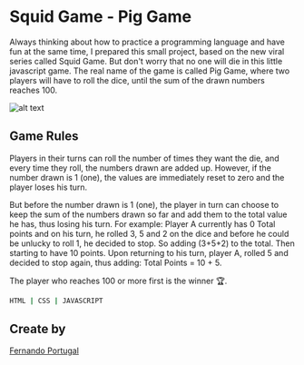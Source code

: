 # Squid Game - Pig Game

Always thinking about how to practice a programming language and have fun at the same time, I prepared this small project, based on the new viral series called Squid Game. But don't worry that no one will die in this little javascript game. The real name of the game is called Pig Game, where two players will have to roll the dice, until the sum of the drawn numbers reaches 100.

![alt text](https://github.com/fernandogiroto/SquidGame_PigGame/blob/master/github_game_squid_game.jpeg?raw=true)

## Game Rules

Players in their turns can roll the number of times they want the die, and every time they roll, the numbers drawn are added up. However, if the number drawn is 1 (one), the values ​​are immediately reset to zero and the player loses his turn.

But before the number drawn is 1 (one), the player in turn can choose to keep the sum of the numbers drawn so far and add them to the total value he has, thus losing his turn. For example: Player A currently has 0 Total points and on his turn, he rolled 3, 5 and 2 on the dice and before he could be unlucky to roll 1, he decided to stop. So adding (3+5+2) to the total. Then starting to have 10 points. Upon returning to his turn, player A, rolled 5 and decided to stop again, thus adding: Total Points = 10 + 5.

The player who reaches 100 or more first is the winner 🏆.

```bash
HTML | CSS | JAVASCRIPT
```

## Create by

[Fernando Portugal](https://fernandoportugal.com)

